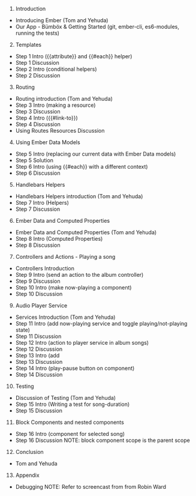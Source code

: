 1. Introduction
  * Introducing Ember (Tom and Yehuda)
  * Our App - Bümböx & Getting Started (git, ember-cli, es6-modules, running the tests)
2. Templates
  * Step 1 Intro ({{attribute}} and {{#each}} helper)
  * Step 1 Discussion
  * Step 2 Intro (conditional helpers)
  * Step 2 Discussion
3. Routing
  * Routing introduction (Tom and Yehuda)
  * Step 3 Intro (making a resource)
  * Step 3 Discussion
  * Step 4 Intro ({{#link-to}})
  * Step 4 Discussion
  * Using Routes Resources Discussion
4. Using Ember Data Models
  * Step 5 Intro (replacing our current data with Ember Data models)
  * Step 5 Solution
  * Step 6 Intro (using {{#each}} with a different context)
  * Step 6 Discussion
5. Handlebars Helpers
  * Handlebars Helpers introduction (Tom and Yehuda)
  * Step 7 Intro (Helpers)
  * Step 7 Discussion
6. Ember Data and Computed Properties
  * Ember Data and Computed Properties (Tom and Yehuda)
  * Step 8 Intro (Computed Properties)
  * Step 8 Discussion
7. Controllers and Actions - Playing a song
  * Controllers Introduction
  * Step 9 Intro (send an action to the album controller)
  * Step 9 Discussion
  * Step 10 Intro (make now-playing a component)
  * Step 10 Discussion
9. Audio Player Service
  * Services Introduction (Tom and Yehuda)
  * Step 11 Intro (add now-playing service and toggle playing/not-playing state)
  * Step 11 Discussion
  * Step 12 Intro (action to player service in album songs)
  * Step 12 Discussion
  * Step 13 Intro (add <audio> integration to component)
  * Step 13 Discussion
  * Step 14 Intro (play-pause button on component)
  * Step 14 Discussion
10. Testing
  * Discussion of Testing (Tom and Yehuda)
  * Step 15 Intro (Writing a test for song-duration)
  * Step 15 Discussion
11. Block Components and nested components
  * Step 16 Intro (component for selected song)
  * Step 16 Discussion
  NOTE: block component scope is the parent scope
12. Conclusion
  * Tom and Yehuda
13. Appendix
  * Debugging
  NOTE: Refer to screencast from from Robin Ward

